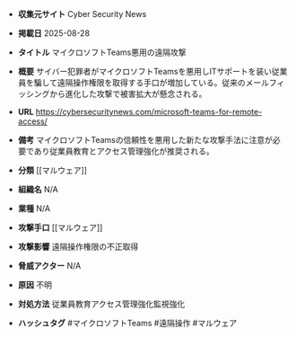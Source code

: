 - **収集元サイト**
Cyber Security News

- **掲載日**
2025-08-28

- **タイトル**
マイクロソフトTeams悪用の遠隔攻撃

- **概要**
サイバー犯罪者がマイクロソフトTeamsを悪用しITサポートを装い従業員を騙して遠隔操作権限を取得する手口が増加している。従来のメールフィッシングから進化した攻撃で被害拡大が懸念される。

- **URL**
https://cybersecuritynews.com/microsoft-teams-for-remote-access/

- **備考**
マイクロソフトTeamsの信頼性を悪用した新たな攻撃手法に注意が必要であり従業員教育とアクセス管理強化が推奨される。

- **分類**
[[マルウェア]]

- **組織名**
N/A

- **業種**
N/A

- **攻撃手口**
[[マルウェア]]

- **攻撃影響**
遠隔操作権限の不正取得

- **脅威アクター**
N/A

- **原因**
不明

- **対処方法**
従業員教育アクセス管理強化監視強化

- **ハッシュタグ**
#マイクロソフトTeams #遠隔操作 #マルウェア
